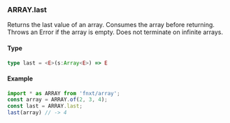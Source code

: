 ### ARRAY.last
Returns the last value of an array. Consumes the array before returning.
Throws an Error if the array is empty.
Does not terminate on infinite arrays.
#### Type
```ts
type last = <E>(s:Array<E>) => E
```

#### Example
```ts
import * as ARRAY from 'fnxt/array';
const array = ARRAY.of(2, 3, 4);
const last = ARRAY.last;
last(array) // -> 4
```
